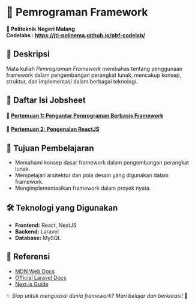 # 🚀 Pemrograman Framework  
**📍 Politeknik Negeri Malang**  
**Codelabs : https://jti-polinema.github.io/pbf-codelab/**
## 📖 Deskripsi  
Mata kuliah *Pemrograman Framework* membahas tentang penggunaan framework dalam pengembangan perangkat lunak, mencakup konsep, struktur, dan implementasi dalam berbagai teknologi.  

## 📑 Daftar Isi Jobsheet  

#### **🔹 [Pertemuan 1: Pengantar Pemrograman Berbasis Framework](http://github.com/reysilvaa/pemrograman-framework/tree/master/Pertemuan%201/hello-world)**  
#### **🔹 [Pertemuan 2: Pengenalan ReactJS](https://github.com/reysilvaa/pemrograman-framework/tree/master/Pertemuan%202/my-react-app)**  

## 🎯 Tujuan Pembelajaran  
- Memahami konsep dasar framework dalam pengembangan perangkat lunak.  
- Mempelajari arsitektur dan pola desain yang digunakan dalam framework.  
- Mengimplementasikan framework dalam proyek nyata.  

## 🛠️ Teknologi yang Digunakan  
- **Frontend:** React, NextJS  
- **Backend:** Laravel  
- **Database:** MySQL  

## 📌 Referensi  
- [MDN Web Docs](https://developer.mozilla.org/)  
- [Official Laravel Docs](https://laravel.com/docs)  
- [Next.js Guide](https://nextjs.org/docs)  

✨ *Siap untuk menguasai dunia framework? Mari belajar dan berkreasi!* 🚀  
